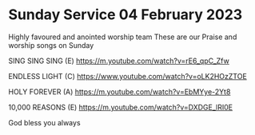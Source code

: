 # Sunday Service 04 February 2023

Highly favoured and anointed worship team
These are our Praise and worship songs on Sunday

SING SING SING (E)
https://m.youtube.com/watch?v=rE6_qpC_Zfw

ENDLESS LIGHT (C)
https://www.youtube.com/watch?v=oLK2HOzZTOE

HOLY FOREVER (A)
https://m.youtube.com/watch?v=EbMYye-2Yt8

10,000 REASONS (E)
https://m.youtube.com/watch?v=DXDGE_lRI0E

God bless you always